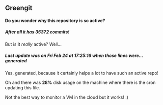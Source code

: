 ## Greengit

#### Do you wonder why this repository is so active?

##### After all it has 35372 commits!

But is it *really* active? Well...

##### Last update was on Fri Feb 24 at 17:25:16 when those lines were... generated

Yes, generated, because it certainly helps a lot to have such an active repo!

Oh and there was **28%** disk usage on the machine
where there is the cron updating this file.

Not the best way to monitor a VM in the cloud but it works! :)
